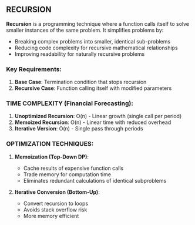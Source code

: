## RECURSION

**Recursion** is a programming technique where a function calls itself to solve smaller instances of the same problem. It simplifies problems by:
- Breaking complex problems into smaller, identical sub-problems
- Reducing code complexity for recursive mathematical relationships
- Improving readability for naturally recursive problems

### Key Requirements:
1. **Base Case**: Termination condition that stops recursion
2. **Recursive Case**: Function calling itself with modified parameters

### TIME COMPLEXITY (Financial Forecasting):
1. **Unoptimized Recursion**: O(n) - Linear growth (single call per period)
2. **Memoized Recursion**: O(n) - Linear time with reduced overhead
3. **Iterative Version**: O(n) - Single pass through periods

### OPTIMIZATION TECHNIQUES:
1. **Memoization (Top-Down DP)**:
   - Cache results of expensive function calls
   - Trade memory for computation time
   - Eliminates redundant calculations of identical subproblems

2. **Iterative Conversion (Bottom-Up)**:
   - Convert recursion to loops
   - Avoids stack overflow risk
   - More memory efficient